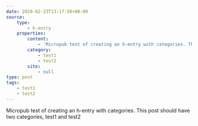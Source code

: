 ```yaml
---
date: 2020-02-23T13:17:50+00:00
source:
    type:
        - h-entry
    properties:
        content:
            - 'Micropub test of creating an h-entry with categories. This post should have two categories, test1 and test2'
        category:
            - test1
            - test2
        site:
            - null
type: post
tags:
    - test1
    - test2
---
```

Micropub test of creating an h-entry with categories. This post should have two categories, test1 and test2
